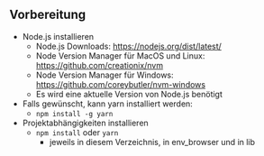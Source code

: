 ## Vorbereitung

* Node.js installieren
  * Node.js Downloads: https://nodejs.org/dist/latest/
  * Node Version Manager für MacOS und Linux: https://github.com/creationix/nvm
  * Node Version Manager für Windows: https://github.com/coreybutler/nvm-windows
  * Es wird eine aktuelle Version von Node.js benötigt
* Falls gewünscht, kann yarn installiert werden:
  * `npm install -g yarn`
* Projektabhängigkeiten installieren
  * `npm install` oder `yarn`
    * jeweils in diesem Verzeichnis, in env_browser und in lib
